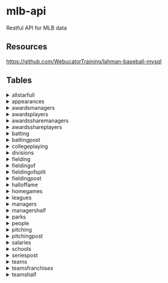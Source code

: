 # mlb-api

Restful API for MLB data

## Resources

https://github.com/WebucatorTraining/lahman-baseball-mysql




## Tables



<details><summary>allstarfull</summary>



Field | Type
:--- | :---
ID                             | int(11)                                           
playerID                       | varchar(9)                                        
yearID                         | smallint(6)                                       
gameNum                        | smallint(6)                                       
gameID                         | varchar(12)                                       
teamID                         | char(3)                                           
team_ID                        | int(11)                                           
lgID                           | char(2)                                           
GP                             | smallint(6)                                       
startingPos                    | smallint(6)                                       



</details>



<details><summary>appearances</summary>



Field | Type
:--- | :---
ID                             | int(11)                                           
yearID                         | smallint(6)                                       
teamID                         | char(3)                                           
team_ID                        | int(11)                                           
lgID                           | char(2)                                           
playerID                       | varchar(9)                                        
G_all                          | smallint(6)                                       
GS                             | smallint(6)                                       
G_batting                      | smallint(6)                                       
G_defense                      | smallint(6)                                       
G_p                            | smallint(6)                                       
G_c                            | smallint(6)                                       
G_1b                           | smallint(6)                                       
G_2b                           | smallint(6)                                       
G_3b                           | smallint(6)                                       
G_ss                           | smallint(6)                                       
G_lf                           | smallint(6)                                       
G_cf                           | smallint(6)                                       
G_rf                           | smallint(6)                                       
G_of                           | smallint(6)                                       
G_dh                           | smallint(6)                                       
G_ph                           | smallint(6)                                       
G_pr                           | smallint(6)                                       



</details>



<details><summary>awardsmanagers</summary>



Field | Type
:--- | :---
ID                             | int(11)                                           
playerID                       | varchar(10)                                       
awardID                        | varchar(75)                                       
yearID                         | smallint(6)                                       
lgID                           | char(2)                                           
tie                            | varchar(1)                                        
notes                          | varchar(100)                                      



</details>



<details><summary>awardsplayers</summary>



Field | Type
:--- | :---
ID                             | int(11)                                           
playerID                       | varchar(9)                                        
awardID                        | varchar(255)                                      
yearID                         | smallint(6)                                       
lgID                           | char(2)                                           
tie                            | varchar(1)                                        
notes                          | varchar(100)                                      



</details>



<details><summary>awardssharemanagers</summary>



Field | Type
:--- | :---
ID                             | int(11)                                           
awardID                        | varchar(25)                                       
yearID                         | smallint(6)                                       
lgID                           | char(2)                                           
playerID                       | varchar(10)                                       
pointsWon                      | smallint(6)                                       
pointsMax                      | smallint(6)                                       
votesFirst                     | smallint(6)                                       



</details>



<details><summary>awardsshareplayers</summary>



Field | Type
:--- | :---
ID                             | int(11)                                           
awardID                        | varchar(25)                                       
yearID                         | smallint(6)                                       
lgID                           | char(2)                                           
playerID                       | varchar(9)                                        
pointsWon                      | double                                            
pointsMax                      | smallint(6)                                       
votesFirst                     | double                                            



</details>



<details><summary>batting</summary>



Field | Type
:--- | :---
ID                             | int(11)                                           
playerID                       | varchar(9)                                        
yearID                         | smallint(6)                                       
stint                          | smallint(6)                                       
teamID                         | char(3)                                           
team_ID                        | int(11)                                           
lgID                           | char(2)                                           
G                              | smallint(6)                                       
G_batting                      | smallint(6)                                       
AB                             | smallint(6)                                       
R                              | smallint(6)                                       
H                              | smallint(6)                                       
2B                             | smallint(6)                                       
3B                             | smallint(6)                                       
HR                             | smallint(6)                                       
RBI                            | smallint(6)                                       
SB                             | smallint(6)                                       
CS                             | smallint(6)                                       
BB                             | smallint(6)                                       
SO                             | smallint(6)                                       
IBB                            | smallint(6)                                       
HBP                            | smallint(6)                                       
SH                             | smallint(6)                                       
SF                             | smallint(6)                                       
GIDP                           | smallint(6)                                       



</details>



<details><summary>battingpost</summary>



Field | Type
:--- | :---
ID                             | int(11)                                           
yearID                         | smallint(6)                                       
round                          | varchar(10)                                       
playerID                       | varchar(9)                                        
teamID                         | char(3)                                           
team_ID                        | int(11)                                           
lgID                           | char(2)                                           
G                              | smallint(6)                                       
AB                             | smallint(6)                                       
R                              | smallint(6)                                       
H                              | smallint(6)                                       
2B                             | smallint(6)                                       
3B                             | smallint(6)                                       
HR                             | smallint(6)                                       
RBI                            | smallint(6)                                       
SB                             | smallint(6)                                       
CS                             | smallint(6)                                       
BB                             | smallint(6)                                       
SO                             | smallint(6)                                       
IBB                            | smallint(6)                                       
HBP                            | smallint(6)                                       
SH                             | smallint(6)                                       
SF                             | smallint(6)                                       
GIDP                           | smallint(6)                                       



</details>



<details><summary>collegeplaying</summary>



Field | Type
:--- | :---
ID                             | int(11)                                           
playerID                       | varchar(9)                                        
schoolID                       | varchar(15)                                       
yearID                         | smallint(6)                                       



</details>



<details><summary>divisions</summary>



Field | Type
:--- | :---
ID                             | int(11)                                           
divID                          | char(2)                                           
lgID                           | char(2)                                           
division                       | varchar(50)                                       
active                         | char(1)                                           



</details>



<details><summary>fielding</summary>



Field | Type
:--- | :---
ID                             | int(11)                                           
playerID                       | varchar(9)                                        
yearID                         | smallint(6)                                       
stint                          | smallint(6)                                       
teamID                         | char(3)                                           
team_ID                        | int(11)                                           
lgID                           | char(2)                                           
POS                            | varchar(2)                                        
G                              | smallint(6)                                       
GS                             | smallint(6)                                       
InnOuts                        | smallint(6)                                       
PO                             | smallint(6)                                       
A                              | smallint(6)                                       
E                              | smallint(6)                                       
DP                             | smallint(6)                                       
PB                             | smallint(6)                                       
WP                             | smallint(6)                                       
SB                             | smallint(6)                                       
CS                             | smallint(6)                                       
ZR                             | double                                            



</details>



<details><summary>fieldingof</summary>



Field | Type
:--- | :---
ID                             | int(11)                                           
playerID                       | varchar(9)                                        
yearID                         | smallint(6)                                       
stint                          | smallint(6)                                       
Glf                            | smallint(6)                                       
Gcf                            | smallint(6)                                       
Grf                            | smallint(6)                                       



</details>



<details><summary>fieldingofsplit</summary>



Field | Type
:--- | :---
ID                             | int(11)                                           
playerID                       | varchar(9)                                        
yearID                         | smallint(6)                                       
stint                          | smallint(6)                                       
teamID                         | char(3)                                           
team_ID                        | int(11)                                           
lgID                           | char(2)                                           
POS                            | varchar(2)                                        
G                              | smallint(6)                                       
GS                             | smallint(6)                                       
InnOuts                        | smallint(6)                                       
PO                             | smallint(6)                                       
A                              | smallint(6)                                       
E                              | smallint(6)                                       
DP                             | smallint(6)                                       
PB                             | smallint(6)                                       
WP                             | smallint(6)                                       
SB                             | smallint(6)                                       
CS                             | smallint(6)                                       
ZR                             | double                                            



</details>



<details><summary>fieldingpost</summary>



Field | Type
:--- | :---
ID                             | int(11)                                           
playerID                       | varchar(9)                                        
yearID                         | smallint(6)                                       
teamID                         | char(3)                                           
team_ID                        | int(11)                                           
lgID                           | char(2)                                           
round                          | varchar(10)                                       
POS                            | varchar(2)                                        
G                              | smallint(6)                                       
GS                             | smallint(6)                                       
InnOuts                        | smallint(6)                                       
PO                             | smallint(6)                                       
A                              | smallint(6)                                       
E                              | smallint(6)                                       
DP                             | smallint(6)                                       
TP                             | smallint(6)                                       
PB                             | smallint(6)                                       
SB                             | smallint(6)                                       
CS                             | smallint(6)                                       



</details>



<details><summary>halloffame</summary>



Field | Type
:--- | :---
ID                             | int(11)                                           
playerID                       | varchar(10)                                       
yearid                         | smallint(6)                                       
votedBy                        | varchar(64)                                       
ballots                        | smallint(6)                                       
needed                         | smallint(6)                                       
votes                          | smallint(6)                                       
inducted                       | varchar(1)                                        
category                       | varchar(20)                                       
needed_note                    | varchar(25)                                       



</details>



<details><summary>homegames</summary>



Field | Type
:--- | :---
ID                             | int(11)                                           
yearkey                        | int(11)                                           
leaguekey                      | char(2)                                           
teamkey                        | char(3)                                           
team_ID                        | int(11)                                           
parkkey                        | varchar(255)                                      
park_ID                        | int(11)                                           
spanfirst                      | varchar(255)                                      
spanlast                       | varchar(255)                                      
games                          | int(11)                                           
openings                       | int(11)                                           
attendance                     | int(11)                                           
spanfirst_date                 | date                                              
spanlast_date                  | date                                              



</details>



<details><summary>leagues</summary>



Field | Type
:--- | :---
lgID                           | char(2)                                           
league                         | varchar(50)                                       
active                         | char(1)                                           



</details>



<details><summary>managers</summary>



Field | Type
:--- | :---
ID                             | int(11)                                           
playerID                       | varchar(10)                                       
yearID                         | smallint(6)                                       
teamID                         | char(3)                                           
team_ID                        | int(11)                                           
lgID                           | char(2)                                           
inseason                       | smallint(6)                                       
G                              | smallint(6)                                       
W                              | smallint(6)                                       
L                              | smallint(6)                                       
teamRank                       | smallint(6)                                       
plyrMgr                        | varchar(1)                                        



</details>



<details><summary>managershalf</summary>



Field | Type
:--- | :---
ID                             | int(11)                                           
playerID                       | varchar(10)                                       
yearID                         | smallint(6)                                       
teamID                         | char(3)                                           
team_ID                        | int(11)                                           
lgID                           | char(2)                                           
inseason                       | smallint(6)                                       
half                           | smallint(6)                                       
G                              | smallint(6)                                       
W                              | smallint(6)                                       
L                              | smallint(6)                                       
teamRank                       | smallint(6)                                       



</details>



<details><summary>parks</summary>



Field | Type
:--- | :---
ID                             | int(11)                                           
parkalias                      | varchar(255)                                      
parkkey                        | varchar(255)                                      
parkname                       | varchar(255)                                      
city                           | varchar(255)                                      
state                          | varchar(255)                                      
country                        | varchar(255)                                      



</details>



<details><summary>people</summary>



Field | Type
:--- | :---
playerID                       | varchar(9)                                        
birthYear                      | int(11)                                           
birthMonth                     | int(11)                                           
birthDay                       | int(11)                                           
birthCountry                   | varchar(255)                                      
birthState                     | varchar(255)                                      
birthCity                      | varchar(255)                                      
deathYear                      | int(11)                                           
deathMonth                     | int(11)                                           
deathDay                       | int(11)                                           
deathCountry                   | varchar(255)                                      
deathState                     | varchar(255)                                      
deathCity                      | varchar(255)                                      
nameFirst                      | varchar(255)                                      
nameLast                       | varchar(255)                                      
nameGiven                      | varchar(255)                                      
weight                         | int(11)                                           
height                         | int(11)                                           
bats                           | varchar(255)                                      
throws                         | varchar(255)                                      
debut                          | varchar(255)                                      
finalGame                      | varchar(255)                                      
retroID                        | varchar(255)                                      
bbrefID                        | varchar(255)                                      
birth_date                     | date                                              
debut_date                     | date                                              
finalgame_date                 | date                                              
death_date                     | date                                              



</details>



<details><summary>pitching</summary>



Field | Type
:--- | :---
ID                             | int(11)                                           
playerID                       | varchar(9)                                        
yearID                         | smallint(6)                                       
stint                          | smallint(6)                                       
teamID                         | char(3)                                           
team_ID                        | int(11)                                           
lgID                           | char(2)                                           
W                              | smallint(6)                                       
L                              | smallint(6)                                       
G                              | smallint(6)                                       
GS                             | smallint(6)                                       
CG                             | smallint(6)                                       
SHO                            | smallint(6)                                       
SV                             | smallint(6)                                       
IPouts                         | int(11)                                           
H                              | smallint(6)                                       
ER                             | smallint(6)                                       
HR                             | smallint(6)                                       
BB                             | smallint(6)                                       
SO                             | smallint(6)                                       
BAOpp                          | double                                            
ERA                            | double                                            
IBB                            | smallint(6)                                       
WP                             | smallint(6)                                       
HBP                            | smallint(6)                                       
BK                             | smallint(6)                                       
BFP                            | smallint(6)                                       
GF                             | smallint(6)                                       
R                              | smallint(6)                                       
SH                             | smallint(6)                                       
SF                             | smallint(6)                                       
GIDP                           | smallint(6)                                       



</details>



<details><summary>pitchingpost</summary>



Field | Type
:--- | :---
ID                             | int(11)                                           
playerID                       | varchar(9)                                        
yearID                         | smallint(6)                                       
round                          | varchar(10)                                       
teamID                         | char(3)                                           
team_ID                        | int(11)                                           
lgID                           | char(2)                                           
W                              | smallint(6)                                       
L                              | smallint(6)                                       
G                              | smallint(6)                                       
GS                             | smallint(6)                                       
CG                             | smallint(6)                                       
SHO                            | smallint(6)                                       
SV                             | smallint(6)                                       
IPouts                         | int(11)                                           
H                              | smallint(6)                                       
ER                             | smallint(6)                                       
HR                             | smallint(6)                                       
BB                             | smallint(6)                                       
SO                             | smallint(6)                                       
BAOpp                          | double                                            
ERA                            | double                                            
IBB                            | smallint(6)                                       
WP                             | smallint(6)                                       
HBP                            | smallint(6)                                       
BK                             | smallint(6)                                       
BFP                            | smallint(6)                                       
GF                             | smallint(6)                                       
R                              | smallint(6)                                       
SH                             | smallint(6)                                       
SF                             | smallint(6)                                       
GIDP                           | smallint(6)                                       



</details>



<details><summary>salaries</summary>



Field | Type
:--- | :---
ID                             | int(11)                                           
yearID                         | smallint(6)                                       
teamID                         | char(3)                                           
team_ID                        | int(11)                                           
lgID                           | char(2)                                           
playerID                       | varchar(9)                                        
salary                         | double                                            



</details>



<details><summary>schools</summary>



Field | Type
:--- | :---
schoolID                       | varchar(15)                                       
name_full                      | varchar(255)                                      
city                           | varchar(55)                                       
state                          | varchar(55)                                       
country                        | varchar(55)                                       



</details>



<details><summary>seriespost</summary>



Field | Type
:--- | :---
ID                             | int(11)                                           
yearID                         | smallint(6)                                       
round                          | varchar(5)                                        
teamIDwinner                   | varchar(3)                                        
lgIDwinner                     | varchar(2)                                        
team_IDwinner                  | int(11)                                           
teamIDloser                    | varchar(3)                                        
team_IDloser                   | int(11)                                           
lgIDloser                      | varchar(2)                                        
wins                           | smallint(6)                                       
losses                         | smallint(6)                                       
ties                           | smallint(6)                                       



</details>



<details><summary>teams</summary>



Field | Type
:--- | :---
ID                             | int(11)                                           
yearID                         | smallint(6)                                       
lgID                           | char(2)                                           
teamID                         | char(3)                                           
franchID                       | varchar(3)                                        
divID                          | char(1)                                           
div_ID                         | int(11)                                           
teamRank                       | smallint(6)                                       
G                              | smallint(6)                                       
Ghome                          | smallint(6)                                       
W                              | smallint(6)                                       
L                              | smallint(6)                                       
DivWin                         | varchar(1)                                        
WCWin                          | varchar(1)                                        
LgWin                          | varchar(1)                                        
WSWin                          | varchar(1)                                        
R                              | smallint(6)                                       
AB                             | smallint(6)                                       
H                              | smallint(6)                                       
2B                             | smallint(6)                                       
3B                             | smallint(6)                                       
HR                             | smallint(6)                                       
BB                             | smallint(6)                                       
SO                             | smallint(6)                                       
SB                             | smallint(6)                                       
CS                             | smallint(6)                                       
HBP                            | smallint(6)                                       
SF                             | smallint(6)                                       
RA                             | smallint(6)                                       
ER                             | smallint(6)                                       
ERA                            | double                                            
CG                             | smallint(6)                                       
SHO                            | smallint(6)                                       
SV                             | smallint(6)                                       
IPouts                         | int(11)                                           
HA                             | smallint(6)                                       
HRA                            | smallint(6)                                       
BBA                            | smallint(6)                                       
SOA                            | smallint(6)                                       
E                              | int(11)                                           
DP                             | int(11)                                           
FP                             | double                                            
name                           | varchar(50)                                       
park                           | varchar(255)                                      
attendance                     | int(11)                                           
BPF                            | int(11)                                           
PPF                            | int(11)                                           
teamIDBR                       | varchar(3)                                        
teamIDlahman45                 | varchar(3)                                        
teamIDretro                    | varchar(3)                                        



</details>



<details><summary>teamsfranchises</summary>



Field | Type
:--- | :---
franchID                       | varchar(3)                                        
franchName                     | varchar(50)                                       
active                         | char(1)                                           
NAassoc                        | varchar(3)                                        



</details>



<details><summary>teamshalf</summary>



Field | Type
:--- | :---
ID                             | int(11)                                           
yearID                         | smallint(6)                                       
lgID                           | char(2)                                           
teamID                         | char(3)                                           
team_ID                        | int(11)                                           
Half                           | varchar(1)                                        
divID                          | char(1)                                           
div_ID                         | int(11)                                           
DivWin                         | varchar(1)                                        
teamRank                       | smallint(6)                                       
G                              | smallint(6)                                       
W                              | smallint(6)                                       
L                              | smallint(6)                                       



</details>

